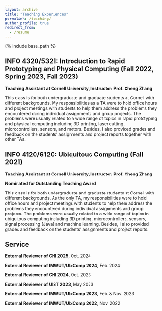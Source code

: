 ```yaml
---
layout: archive
title: "Teaching Experiences"
permalink: /teaching/
author_profile: true
redirect_from:
  - /resume
---
```


{% include base_path %}

INFO 4320/5321: Introduction to Rapid Prototyping and Physical Computing (Fall 2022, Spring 2023, Fall 2023)
----------
**Teaching Assistant at Cornell University, Instructor: Prof. Cheng Zhang**

This class is for both undergraduate and graduate students at Cornell with different backgrounds. My responsibilities as a TA were to hold office hours and project meetings with students to help them address the problems they encountered during individual assignments and group projects. The problems were usually related to a wide range of topics in rapid prototyping and physical computing including 3D printing, laser cutting, microcontrollers, sensors, and motors. Besides, I also provided grades and feedback on the students’ assignments and project reports together with other TAs.

INFO 4120/6120: Ubiquitous Computing (Fall 2021)
----------
**Teaching Assistant at Cornell University, Instructor: Prof. Cheng Zhang**

**Nominated for Outstanding Teaching Award**

This class is for both undergraduate and graduate students at Cornell with different backgrounds. As the only TA, my responsibilities were to hold office hours and project meetings with students to help them address the problems they encountered during individual assignments and group projects. The problems were usually related to a wide range of topics in ubiquitous computing including 3D printing, microcontrollers, sensors, signal processing (Java) and machine learning. Besides, I also provided grades and feedback on the students’ assignments and project reports.


Service
----------
**External Reviewer of CHI 2025**,
Oct. 2024

**External Reviewer of IMWUT/UbiComp 2024**,
Feb. 2024

**External Reviewer of CHI 2024**,
Oct. 2023

**External Reviewer of UIST 2023**,
May 2023

**External Reviewer of IMWUT/UbiComp 2023**,
Feb. & Nov. 2023

**External Reviewer of IMWUT/UbiComp 2022**,
Nov. 2022
